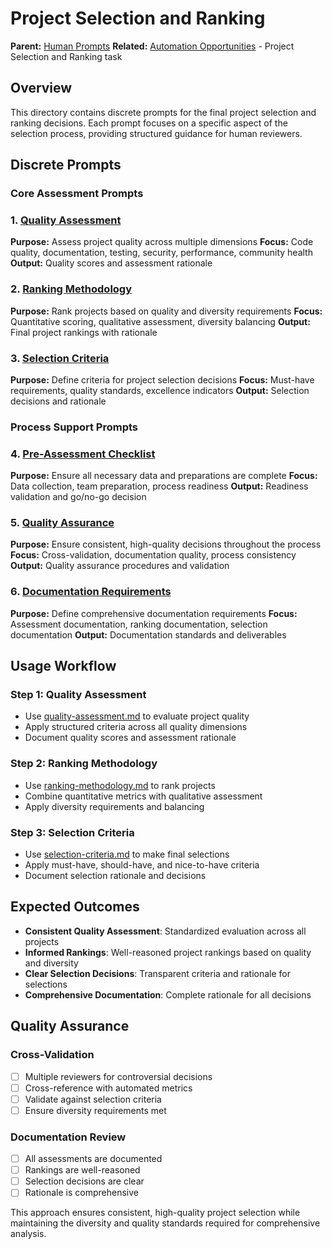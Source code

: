 # Project Selection and Ranking

**Parent:** [Human Prompts](../README.md)
**Related:** [Automation Opportunities](../../../phases/01-project-selection/AUTOMATION_OPPORTUNITIES.md) - Project Selection and Ranking task

## Overview

This directory contains discrete prompts for the final project selection and ranking decisions. Each prompt focuses on a specific aspect of the selection process, providing structured guidance for human reviewers.

## Discrete Prompts

### Core Assessment Prompts
### 1. [Quality Assessment](quality-assessment.md)
**Purpose:** Assess project quality across multiple dimensions
**Focus:** Code quality, documentation, testing, security, performance, community health
**Output:** Quality scores and assessment rationale

### 2. [Ranking Methodology](ranking-methodology.md)
**Purpose:** Rank projects based on quality and diversity requirements
**Focus:** Quantitative scoring, qualitative assessment, diversity balancing
**Output:** Final project rankings with rationale

### 3. [Selection Criteria](selection-criteria.md)
**Purpose:** Define criteria for project selection decisions
**Focus:** Must-have requirements, quality standards, excellence indicators
**Output:** Selection decisions and rationale

### Process Support Prompts
### 4. [Pre-Assessment Checklist](pre-assessment-checklist.md)
**Purpose:** Ensure all necessary data and preparations are complete
**Focus:** Data collection, team preparation, process readiness
**Output:** Readiness validation and go/no-go decision

### 5. [Quality Assurance](quality-assurance.md)
**Purpose:** Ensure consistent, high-quality decisions throughout the process
**Focus:** Cross-validation, documentation quality, process consistency
**Output:** Quality assurance procedures and validation

### 6. [Documentation Requirements](documentation-requirements.md)
**Purpose:** Define comprehensive documentation requirements
**Focus:** Assessment documentation, ranking documentation, selection documentation
**Output:** Documentation standards and deliverables

## Usage Workflow

### Step 1: Quality Assessment
- Use [quality-assessment.md](quality-assessment.md) to evaluate project quality
- Apply structured criteria across all quality dimensions
- Document quality scores and assessment rationale

### Step 2: Ranking Methodology
- Use [ranking-methodology.md](ranking-methodology.md) to rank projects
- Combine quantitative metrics with qualitative assessment
- Apply diversity requirements and balancing

### Step 3: Selection Criteria
- Use [selection-criteria.md](selection-criteria.md) to make final selections
- Apply must-have, should-have, and nice-to-have criteria
- Document selection rationale and decisions

## Expected Outcomes

- **Consistent Quality Assessment**: Standardized evaluation across all projects
- **Informed Rankings**: Well-reasoned project rankings based on quality and diversity
- **Clear Selection Decisions**: Transparent criteria and rationale for selections
- **Comprehensive Documentation**: Complete rationale for all decisions

## Quality Assurance

### Cross-Validation
- [ ] Multiple reviewers for controversial decisions
- [ ] Cross-reference with automated metrics
- [ ] Validate against selection criteria
- [ ] Ensure diversity requirements met

### Documentation Review
- [ ] All assessments are documented
- [ ] Rankings are well-reasoned
- [ ] Selection decisions are clear
- [ ] Rationale is comprehensive

This approach ensures consistent, high-quality project selection while maintaining the diversity and quality standards required for comprehensive analysis.
